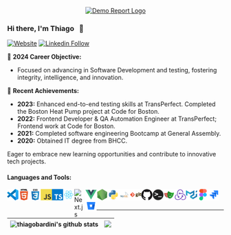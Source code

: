 <p align="center">
    <a href="https://www.tbardini.com/">
        <img src="https://www.tbardini.com/assets/TBardini-dot-dark-MIMyJ2zW.png" width="200" alt="Demo Report Logo">
    </a>
</p>

### Hi there, I'm Thiago &nbsp;&nbsp;👋
[![Website](https://img.shields.io/badge/tbardini.com-UP-brightgreen)](https://tbardini.com/)
[![Linkedin Follow](https://img.shields.io/badge/Thiago%20Bardini-LinkedIn-blue)](https://www.linkedin.com/in/thiagobardini/)


🚀 **2024 Career Objective:**
- Focused on advancing in Software Development and testing, fostering integrity, intelligence, and innovation.

🌟 **Recent Achievements:**
- **2023:** Enhanced end-to-end testing skills at TransPerfect. Completed the Boston Heat Pump project at Code for Boston.
- **2022:** Frontend Developer & QA Automation Engineer at TransPerfect; Frontend work at Code for Boston.
- **2021:** Completed software engineering Bootcamp at General Assembly.
- **2020:** Obtained IT degree from BHCC.

Eager to embrace new learning opportunities and contribute to innovative tech projects.

#### Languages and Tools:

[<img align="left" alt="Visual Studio Code" width="26px" src="https://raw.githubusercontent.com/github/explore/80688e429a7d4ef2fca1e82350fe8e3517d3494d/topics/visual-studio-code/visual-studio-code.png" />][website]
[<img align="left" alt="HTML5" width="26px" src="https://raw.githubusercontent.com/github/explore/80688e429a7d4ef2fca1e82350fe8e3517d3494d/topics/html/html.png" />][website]
[<img align="left" alt="CSS3" width="26px" src="https://raw.githubusercontent.com/github/explore/80688e429a7d4ef2fca1e82350fe8e3517d3494d/topics/css/css.png" />][website]
[<img align="left" alt="JavaScript" width="26px" src="https://raw.githubusercontent.com/github/explore/80688e429a7d4ef2fca1e82350fe8e3517d3494d/topics/javascript/javascript.png" />][website]
[<img align="left" alt="TypeScript" width="26px" src="https://raw.githubusercontent.com/github/explore/80688e429a7d4ef2fca1e82350fe8e3517d3494d/topics/typescript/typescript.png" />][website]
[<img align="left" alt="React" width="26px" src="https://raw.githubusercontent.com/github/explore/80688e429a7d4ef2fca1e82350fe8e3517d3494d/topics/react/react.png" />][website]
[<img align="left" alt="Next.js" width="26px" src="https://cdn.worldvectorlogo.com/logos/next-js.svg" />][website] <!-- Substituir pelo link correto da imagem do Next.js -->
[<img align="left" alt="Vue" width="26px" src="https://raw.githubusercontent.com/github/explore/80688e429a7d4ef2fca1e82350fe8e3517d3494d/topics/vue/vue.png" />][website]
[<img align="left" alt="Node.js" width="26px" src="https://raw.githubusercontent.com/github/explore/80688e429a7d4ef2fca1e82350fe8e3517d3494d/topics/nodejs/nodejs.png" />][website]
[<img align="left" alt="Python" width="26px" src="https://raw.githubusercontent.com/devicons/devicon/master/icons/python/python-original.svg" />][website]
[<img align="left" alt="MySQL" width="26px" src="https://raw.githubusercontent.com/github/explore/80688e429a7d4ef2fca1e82350fe8e3517d3494d/topics/mysql/mysql.png" />][website]
[<img align="left" alt="Git" width="26px" src="https://raw.githubusercontent.com/github/explore/80688e429a7d4ef2fca1e82350fe8e3517d3494d/topics/git/git.png" />][website]
[<img align="left" alt="GitHub" width="26px" src="https://raw.githubusercontent.com/github/explore/78df643247d429f6cc873026c0622819ad797942/topics/github/github.png" />][website]
[<img align="left" alt="Terminal" width="26px" src="https://raw.githubusercontent.com/github/explore/80688e429a7d4ef2fca1e82350fe8e3517d3494d/topics/terminal/terminal.png" />][website]
[<img align="left" alt="Playwright" width="26px" src="https://raw.githubusercontent.com/github/explore/main/topics/playwright/playwright.png" />][website] 
[<img align="left" alt="Redux" width="26px" src="https://raw.githubusercontent.com/devicons/devicon/master/icons/redux/redux-original.svg" />][website]
[<img align="left" alt="Material-UI" width="26px" src="https://raw.githubusercontent.com/devicons/devicon/master/icons/materialui/materialui-original.svg" />][website]
[<img align="left" alt="Figma" width="26px" src="https://raw.githubusercontent.com/devicons/devicon/master/icons/figma/figma-original.svg" />][website]
[<img align="left" alt="JIRA" width="26px" src="https://raw.githubusercontent.com/devicons/devicon/master/icons/jira/jira-original.svg" />][website]
[<img align="left" alt="Bitbucket" width="26px" src="https://raw.githubusercontent.com/devicons/devicon/master/icons/bitbucket/bitbucket-original.svg" />][website]
<br />
<br />

---

| <img align="center" src="https://github-readme-stats.vercel.app/api?username=thiagobardini&hide=issues,contribs&theme=buefy&show_icons=true&hide_border=true" alt="thiagobardini's github stats" /> | <img align="center" src="https://github-readme-stats.vercel.app/api/top-langs/?username=thiagobardini&hide=html,plsql&layout=compact&theme=buefy&hide_border=true" /> |
| ------------------------------------------------------------------------------------------------------------------------------------------------------------------------------ | ----------------------------------------------------------------------------------------------------------------------------------------------------- |

<!-- <details> -->

  <!-- <summary>:zap: GitHub Stats</summary> -->

<!-- </details> -->

[linkedin]: https://www.linkedin.com/in/thiagobardini/
[website]: https://thiagobardini.com/
